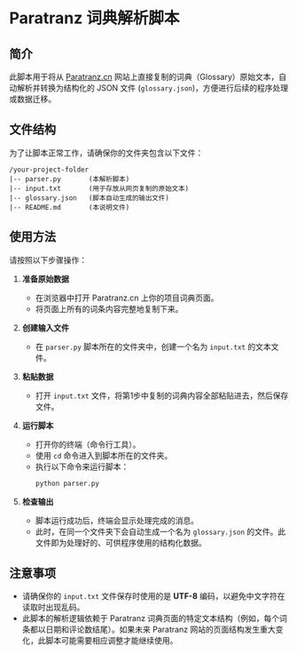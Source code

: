 # Paratranz 词典解析脚本

## 简介

此脚本用于将从 [Paratranz.cn](https://paratranz.cn/) 网站上直接复制的词典（Glossary）原始文本，自动解析并转换为结构化的 JSON 文件 (`glossary.json`)，方便进行后续的程序处理或数据迁移。

## 文件结构

为了让脚本正常工作，请确保你的文件夹包含以下文件：

```
/your-project-folder
|-- parser.py       (本解析脚本)
|-- input.txt       (用于存放从网页复制的原始文本)
|-- glossary.json   (脚本自动生成的输出文件)
|-- README.md       (本说明文件)
```

## 使用方法

请按照以下步骤操作：

1.  **准备原始数据**
    -   在浏览器中打开 Paratranz.cn 上你的项目词典页面。
    -   将页面上所有的词条内容完整地复制下来。

2.  **创建输入文件**
    -   在 `parser.py` 脚本所在的文件夹中，创建一个名为 `input.txt` 的文本文件。

3.  **粘贴数据**
    -   打开 `input.txt` 文件，将第1步中复制的词典内容全部粘贴进去，然后保存文件。

4.  **运行脚本**
    -   打开你的终端（命令行工具）。
    -   使用 `cd` 命令进入到脚本所在的文件夹。
    -   执行以下命令来运行脚本：
        ```bash
        python parser.py
        ```

5.  **检查输出**
    -   脚本运行成功后，终端会显示处理完成的消息。
    -   此时，在同一个文件夹下会自动生成一个名为 `glossary.json` 的文件。此文件即为处理好的、可供程序使用的结构化数据。

## 注意事项

-   请确保你的 `input.txt` 文件保存时使用的是 **UTF-8** 编码，以避免中文字符在读取时出现乱码。
-   此脚本的解析逻辑依赖于 Paratranz 词典页面的特定文本结构（例如，每个词条都以日期和评论数结尾）。如果未来 Paratranz 网站的页面结构发生重大变化，此脚本可能需要相应调整才能继续使用。